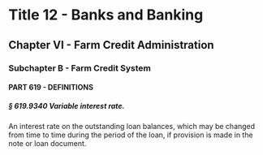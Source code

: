 
# Title 12 - Banks and Banking
## Chapter VI - Farm Credit Administration
### Subchapter B - Farm Credit System
#### PART 619 - DEFINITIONS
##### § 619.9340 Variable interest rate.

An interest rate on the outstanding loan balances, which may be changed from time to time during the period of the loan, if provision is made in the note or loan document.
